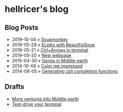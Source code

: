 # hellricer's blog

## Blog Posts

 * 2019-10-04 » [Soupmonkey](_posts/2019-10-04-modify-dom-in-elinks-with-soupmonkey.md)
 * 2019-05-29 » [ELinks with BeautifulSoup](_posts/2019-05-29-elinks-with-beautifulsoup.md)
 * 2019-05-21 » [Ctrl+Arrows in terminal](_posts/2019-05-21-ctrl-arrows-in-terminal.md)
 * 2019-05-20 » [New webpage](_posts/2019-05-20-new-webpage.md)
 * 2015-04-30 » [Genes in Middle-earth](_posts/2015-04-30-genes-in-middle-earth.md)
 * 2014-10-08 » [Color me impressed](_posts/2014-10-08-color-me-impressed.md)
 * 2014-08-05 » [Generating zsh completion functions](_posts/2014-08-05-generating-completing-functions.md)

## Drafts

 * [More ventures into Middle-earth](_drafts/2019-09-10-more-ventures-into-middle-earth.md)
 * [Test-drive your terminal](_drafts/2019-10-03-test-drive-your-terminal.md)
